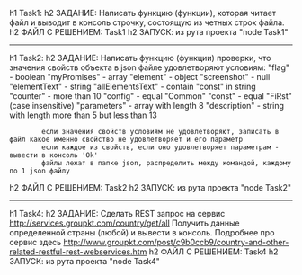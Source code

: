 h1 Task1:
h2 ЗАДАНИЕ: Написать функцию (функции), которая читает файл и выводит в консоль строчку, состоящую из четных строк файла.
h2 ФАЙЛ С РЕШЕНИЕМ: Task1
h2 ЗАПУСК: из рута проекта "node Task1"
***
h1 Task2:
h2 ЗАДАНИЕ: Написать функцию (функции) проверки, что значения свойств объекта в json файле удовлетворяют условиям:
         	"flag" - boolean
         	"myPromises" - array
         	"element" - object
         	"screenshot" - null
         	"elementText" - string
         	"allElementsText" - contain "const" in string
         	"counter" - more than 10
         	"config" - equal "Common"
         	"const" - equal "FiRst" (case insensitive)
         	"parameters" - array with length 8
         	"description" - string with length more than 5 but less than 13

         	если значения свойств условиям не удовлетворяют, записать в файл какое именно свойство не удовлетворяет и его параметр
         	если каждое из свойств, если оно удовлетворяет параметрам - вывести в консоль 'Ok'
         	файлы лежат в папке json, распределить между командой, каждому по 1 json файлу
h2 ФАЙЛ С РЕШЕНИЕМ: Task2
h2 ЗАПУСК: из рута проекта "node Task2"
***
h1 Task4:
h2 ЗАДАНИЕ: Сделать REST запрос на сервис http://services.groupkt.com/country/get/all
         Получить данные определенной страны (любой) и вывести в консоль.
         Подробнее про сервис здесь http://www.groupkt.com/post/c9b0ccb9/country-and-other-related-restful-rest-webservices.htm
h2 ФАЙЛ С РЕШЕНИЕМ: Task4
h2 ЗАПУСК: из рута проекта "node Task4"
